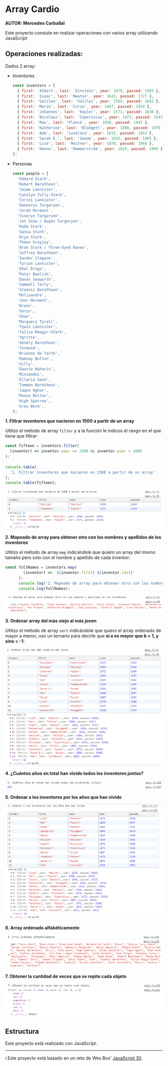 # Array Cardio

**AUTOR: Mercedes Carballal**

Este proyecto consiste en realizar operaciones con varios array utilizando JavaScript
<br >

## Operaciones realizadas:

Dados 2 array:

- Inventores
  ```js
  const inventors = [
    { first: 'Albert', last: 'Einstein', year: 1879, passed: 1955 },
    { first: 'Isaac', last: 'Newton', year: 1643, passed: 1727 },
    { first: 'Galileo', last: 'Galilei', year: 1564, passed: 1642 },
    { first: 'Marie', last: 'Curie', year: 1867, passed: 1934 },
    { first: 'Johannes', last: 'Kepler', year: 1571, passed: 1630 },
    { first: 'Nicolaus', last: 'Copernicus', year: 1473, passed: 1543 },
    { first: 'Max', last: 'Planck', year: 1858, passed: 1947 },
    { first: 'Katherine', last: 'Blodgett', year: 1898, passed: 1979 },
    { first: 'Ada', last: 'Lovelace', year: 1815, passed: 1852 },
    { first: 'Sarah E.', last: 'Goode', year: 1855, passed: 1905 },
    { first: 'Lise', last: 'Meitner', year: 1878, passed: 1968 },
    { first: 'Hanna', last: 'Hammarström', year: 1829, passed: 1909 },
  ];
  ```
- Personas
  ```js
  const people = [
    'Eddard Stark',
    'Robert Baratheon',
    'Jaime Lannister',
    'Catelyn Tully-Stark',
    'Cersei Lannister',
    'Daenerys Targaryen',
    'Jorah Mormont',
    'Viserys Targaryen',
    'Jon Snow / Aegon Targaryen',
    'Robb Stark',
    'Sansa Stark',
    'Arya Stark',
    'Theon Greyjoy',
    'Bran Stark / Three-Eyed Raven',
    'Joffrey Baratheon',
    'Sandor Clegane',
    'Tyrion Lannister',
    'Khal Drogo',
    'Petyr Baelish',
    'Davos Seaworth',
    'Samwell Tarly',
    'Stannis Baratheon',
    'Melisandre',
    'Jeor Mormont',
    'Bronn',
    'Varys',
    'Shae',
    'Margaery Tyrell',
    'Tywin Lannister',
    'Talisa Maegyr-Stark',
    'Ygritte',
    'Gendry Baratheon',
    'Tormund',
    'Brienne de Tarth',
    'Ramsay Bolton',
    'Gilly',
    'Daario Naharis',
    'Missandei',
    'Ellaria Sand',
    'Tommen Baratheon',
    'Jaqen Hghar',
    'Roose Bolton',
    'High Sparrow',
    'Grey Worm',
  ];
  ```

**1. Filtrar inventores que nacieron en 1500 a partir de un array**

Utilizo el método de array `filter` y a la función le indicos el rango en el que tiene que filtrar:

```js
const fifteen = inventors.filter(
  (inventor) => inventor.year >= 1500 && inventor.year < 1600
);

console.table(
  '1. Filtrar inventores que nacieron en 1500 a partir de un array'
);
console.table(fifteen);
```

![operacion1](./infoReadme/operacion1.PNG)

**2. Mapeado de array para obtener otro con los nombres y apellidos de los inventores**

Utilizo el método de array `map` indicándole que quiero un array del mismo tamaño pero solo con el nombre y apellido de cada inventor:

```js
const fullNames = inventors.map(
        (inventor) => `${inventor.first} ${inventor.last}`
      );
      console.log('2. Mapeado de array para obtener otro con los nombres y apellidos de los inventores');
      console.log(fullNames);
```

![operacion2](./infoReadme/operacion2.PNG)

**3. Ordenar array del más viejo al más joven**

Utilizo el método de array `sort` indicándole que quiero el array ordenado de mayor a menor, uso un ternario para decirle que **si a es mayor que b = 1, y sino = -1**:

![operacion3](./infoReadme/operacion3.PNG)

**4. ¿Cuántos años en total han vivido todos los inventores juntos?**

![operacion4](./infoReadme/operacion4.PNG)

**5. Ordenar a los inventores por los años que han vivido**

![operacion5](./infoReadme/operacion5.PNG)

**6. Array ordenado alfabéticamente**

![operacion6](./infoReadme/operacion6.PNG)

**7. Obtener la cantidad de veces que se repite cada objeto**

![operacion7](./infoReadme/operacion7.PNG)

## Estructura

Este proyecto está realizado con JavaScript.

---

ℹ️ Este proyecto está basado en un reto de Wes Bos' [JavaScript 30](https://javascript30.com/).
